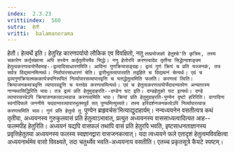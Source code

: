 ```yaml
---
index:  2.3.23
vrittiindex:  560
sutra:  हेतौ
vritti:  balamanorama 
---
```


हेतौ। हेत्वर्थे इति। हेतुरिह कारणपर्यायो लौकिक एव विवक्षितो, नतु `तत्प्रयोजको हेतुश्चे'ति कृत्रिमः, तस्य चकारेण कर्तृसंज्ञाया अपि सत्त्वेन कर्तृतृतीययैव सिद्धेः। ननु हेतोरपि करणत्वादेव तृतीया सिद्धेत्याशङ्क्य हेतुत्वकरणत्वयोर्भेदमाह--द्रव्यादिसाधारणमिति। आदिना गुणक्रियासङ्ग्रहः। द्रव्यं गुणं क्रियं च प्रति यज्जनकं, तत्र सर्वत्र विद्यमानमित्यर्थः। निर्वापारसाधारणं चेति। द्वारीभूतव्यापारवति तद्रहिते च विद्यमानं चेत्यर्थः। एवं च द्रव्यगुणक्रियात्मककार्यत्रयनिरूपितं निर्व्यापारसव्यापारवृत्ति च यत्तद्धेतुत्वमिति फलति। करणत्वं त्विति। क्रियाजनकमात्रवृत्ति व्यापारवद्वृत्ति च यत्तदेव करणत्वमित्यर्थः। एवं च हेतुत्वकरणत्वयोर्भेदादन्यतरेण अन्यतरस्य नान्यथासिद्धिरिति भावः। तत्र द्रव्यं प्रति हेतुमुदाहरति--दण्डेन घट इति। दण्डहेतुको घट इत्यर्थः। दण्डे व्यापारसत्त्वेऽपि क्रियाजनकत्वाऽभावान्न करणत्वमिति भावः। क्रियां प्रति हेतुमुदाहरति-पुण्येन दृष्टो हरिरिति। वागादिना स्वर्गादिफले जननीये यदवान्तरव्यापारभूतमपूर्वं तत् पुण्यमित्युच्यते। तस्य हरिदर्शनजनकत्वेऽपि निर्व्यापारत्वान्न करणत्वमिति भावः। गुणं प्रति हेतुत्वे तु `पुण्येन ब्राहृवर्चस'मित्याद्युदाहार्यम्। नन्वध्ययनेन वसतीत्यत्र कथं तृतीया, अध्ययनस्य गुरुकुलवासं प्रति हेतुत्वाऽभावात्, प्रत्युत अध्ययनस्य वाससाध्यत्वादित्यत आह--फलमपीह हेतुरिति। अध्ययनं यद्यपि वासफलं तथापि वासं प्रति हेतुरपि भवति, इष्टसाधनताज्ञानस्य प्रवृत्तिहेतुतया अध्ययनस्य फलस्य स्वज्ञानद्वारा वासजनकत्वात्। यदा त्वध्ययने फले एतादृशं हेतुत्वमविवक्षित्वा अध्ययनार्थमेव वासो विवक्ष्यते, तदा चतुर्थ्येव भवति-अध्ययनाय वसतीति। एतच्च प्रकृतसूत्रे कैयटे स्पष्टम्।

